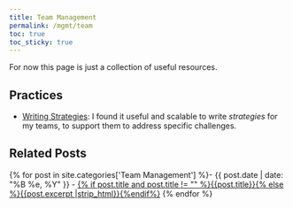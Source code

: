 ```yaml
---
title: Team Management
permalink: /mgmt/team
toc: true
toc_sticky: true
---
```


<!-- This page is a WIP -->

For now this page is just a collection of useful resources.

## Practices

- [Writing Strategies](/writing-strategies): I found it useful and scalable to write *strategies* for my teams, to support them to address specific challenges.

## Related Posts

{% for post in site.categories['Team Management'] %}- {{ post.date | date: "%B %e, %Y" }} - <a href="{{ site.baseurl }}{{ post.url }}">{% if post.title and post.title != "" %}{{post.title}}{% else %}{{post.excerpt |strip_html}}{%endif%}</a>
{% endfor %}